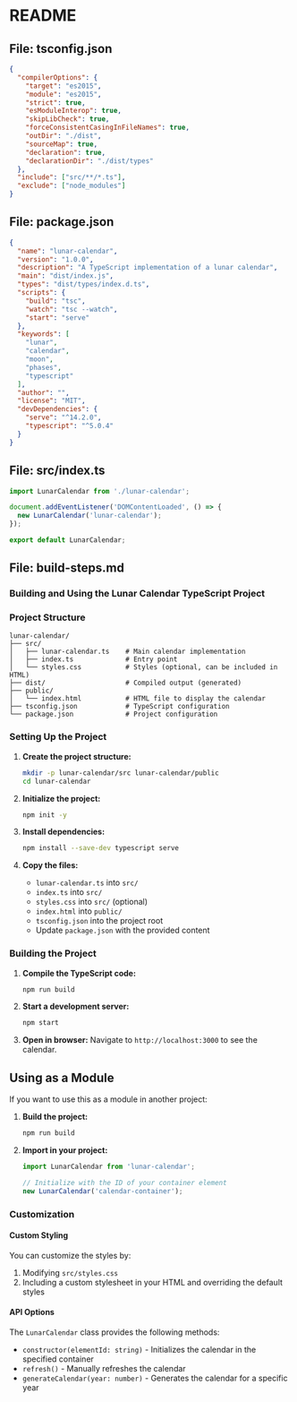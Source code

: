 # README

## File: tsconfig.json
```json
{
  "compilerOptions": {
    "target": "es2015",
    "module": "es2015",
    "strict": true,
    "esModuleInterop": true,
    "skipLibCheck": true,
    "forceConsistentCasingInFileNames": true,
    "outDir": "./dist",
    "sourceMap": true,
    "declaration": true,
    "declarationDir": "./dist/types"
  },
  "include": ["src/**/*.ts"],
  "exclude": ["node_modules"]
}
```

## File: package.json

```json
{
  "name": "lunar-calendar",
  "version": "1.0.0",
  "description": "A TypeScript implementation of a lunar calendar",
  "main": "dist/index.js",
  "types": "dist/types/index.d.ts",
  "scripts": {
    "build": "tsc",
    "watch": "tsc --watch",
    "start": "serve"
  },
  "keywords": [
    "lunar",
    "calendar",
    "moon",
    "phases",
    "typescript"
  ],
  "author": "",
  "license": "MIT",
  "devDependencies": {
    "serve": "^14.2.0",
    "typescript": "^5.0.4"
  }
}
```

## File: src/index.ts

```typescript
import LunarCalendar from './lunar-calendar';

document.addEventListener('DOMContentLoaded', () => {
  new LunarCalendar('lunar-calendar');
});

export default LunarCalendar;
```

## File: build-steps.md
### Building and Using the Lunar Calendar TypeScript Project

### Project Structure
```
lunar-calendar/
├── src/
│   ├── lunar-calendar.ts    # Main calendar implementation
│   ├── index.ts             # Entry point
│   └── styles.css           # Styles (optional, can be included in HTML)
├── dist/                    # Compiled output (generated)
├── public/
│   └── index.html           # HTML file to display the calendar
├── tsconfig.json            # TypeScript configuration
└── package.json             # Project configuration
```

### Setting Up the Project

1. **Create the project structure:**
   ```bash
   mkdir -p lunar-calendar/src lunar-calendar/public
   cd lunar-calendar
   ```

2. **Initialize the project:**
   ```bash
   npm init -y
   ```

3. **Install dependencies:**
   ```bash
   npm install --save-dev typescript serve
   ```

4. **Copy the files:**
   - `lunar-calendar.ts` into `src/`
   - `index.ts` into `src/`
   - `styles.css` into `src/` (optional)
   - `index.html` into `public/`
   - `tsconfig.json` into the project root
   - Update `package.json` with the provided content

### Building the Project

1. **Compile the TypeScript code:**
   ```bash
   npm run build
   ```

2. **Start a development server:**
   ```bash
   npm start
   ```

3. **Open in browser:**
   Navigate to `http://localhost:3000` to see the calendar.

## Using as a Module

If you want to use this as a module in another project:

1. **Build the project:**
   ```bash
   npm run build
   ```

2. **Import in your project:**
   ```javascript
   import LunarCalendar from 'lunar-calendar';
   
   // Initialize with the ID of your container element
   new LunarCalendar('calendar-container');
   ```

### Customization

#### Custom Styling

You can customize the styles by:
1. Modifying `src/styles.css`
2. Including a custom stylesheet in your HTML and overriding the default styles

#### API Options

The `LunarCalendar` class provides the following methods:

- `constructor(elementId: string)` - Initializes the calendar in the specified container
- `refresh()` - Manually refreshes the calendar
- `generateCalendar(year: number)` - Generates the calendar for a specific year
